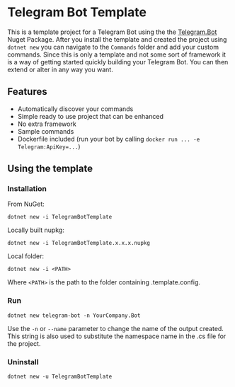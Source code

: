 # Telegram Bot Template

This is a template project for a Telegram Bot using the the [Telegram.Bot](https://github.com/TelegramBots/telegram.bot) Nuget Package. After you install the template and created the project using `dotnet new` you can navigate to the `Commands` folder and add your custom commands. Since this is only a template and not some sort of framework it is a way of getting started quickly building your Telegram Bot. You can then extend or alter in any way you want.

## Features

- Automatically discover your commands
- Simple ready to use project that can be enhanced
- No extra framework
- Sample commands
- Dockerfile included (run your bot by calling `docker run ... -e Telegram:ApiKey=...`)

## Using the template

### Installation

From NuGet:

```
dotnet new -i TelegramBotTemplate
```

Locally built nupkg:

```
dotnet new -i TelegramBotTemplate.x.x.x.nupkg
```

Local folder:

```
dotnet new -i <PATH>
```

Where `<PATH>` is the path to the folder containing .template.config.

### Run

```
dotnet new telegram-bot -n YourCompany.Bot
```

Use the `-n` or `--name` parameter to change the name of the output created. This string is also used to substitute the namespace name in the .cs file for the project.

### Uninstall

```
dotnet new -u TelegramBotTemplate
```
